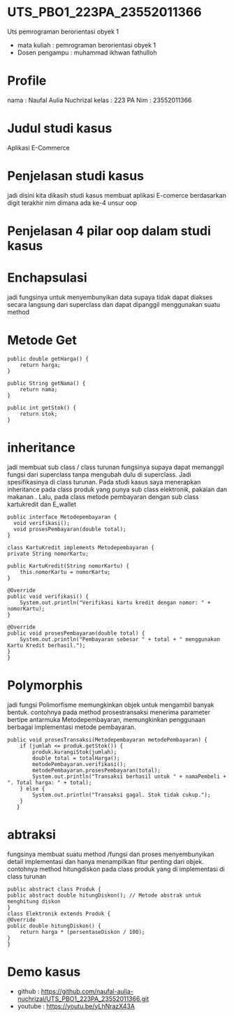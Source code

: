 # UTS_PBO1_223PA_23552011366
Uts pemrograman berorientasi obyek 1

- mata kuliah    : pemrograman berorientasi obyek 1
- Dosen pengampu : muhammad ikhwan fathulloh

# Profile
nama  : Naufal Aulia Nuchrizal
kelas : 223 PA
Nim   : 23552011366

# Judul studi kasus
Aplikasi E-Commerce

# Penjelasan studi kasus
 jadi disini kita dikasih studi kasus membuat aplikasi E-comerce berdasarkan digit terakhir nim dimana ada ke-4 unsur oop
# Penjelasan 4 pilar oop dalam studi kasus
# Enchapsulasi
   jadi fungsinya untuk menyembunyikan data supaya tidak dapat diakses secara langsung dari superclass dan dapat dipanggil menggunakan suatu method
# Metode Get
    public double getHarga() {
        return harga;
    }

    public String getNama() {
        return nama;
    }

    public int getStok() {
        return stok;
    }
    
# inheritance
   jadi membuat sub class / class turunan fungsinya supaya dapat memanggil fungsi dari superclass tanpa mengubah dulu di superclass. Jadi spesifikasinya di class turunan. Pada studi kasus saya menerapkan inheritance pada class produk yang punya sub class elektronik, pakaian dan makanan . Lalu, pada class metode pembayaran dengan sub class kartukredit dan E_wallet
   
    public interface Metodepembayaran {
      void verifikasi();
      void prosesPembayaran(double total);
    }

    class KartuKredit implements Metodepembayaran {
    private String nomorKartu;

    public KartuKredit(String nomorKartu) {
        this.nomorKartu = nomorKartu;
    }

    @Override
    public void verifikasi() {
        System.out.println("Verifikasi kartu kredit dengan nomor: " + nomorKartu);
    }

    @Override
    public void prosesPembayaran(double total) {
        System.out.println("Pembayaran sebesar " + total + " menggunakan Kartu Kredit berhasil.");
    }
    }
   
# Polymorphis
   jadi fungsi Polimorfisme memungkinkan objek untuk mengambil banyak bentuk. contohnya pada method prosestransaksi menerima parameter bertipe antarmuka Metodepembayaran, memungkinkan penggunaan berbagai implementasi metode pembayaran.


    public void prosesTransaksi(Metodepembayaran metodePembayaran) {
        if (jumlah <= produk.getStok()) {
            produk.kurangiStok(jumlah);
            double total = totalHarga();
            metodePembayaran.verifikasi();
            metodePembayaran.prosesPembayaran(total);
            System.out.println("Transaksi berhasil untuk " + namaPembeli + ". Total harga: " + total);
        } else {
            System.out.println("Transaksi gagal. Stok tidak cukup.");
        }
       }
   
# abtraksi
   fungsinya membuat suatu method /fungsi dan proses menyembunyikan detail implementasi dan hanya menampilkan fitur penting dari objek. contohnya method hitungdiskon pada class produk yang di implementasi di class turunan
   
    public abstract class Produk {
    public abstract double hitungDiskon(); // Metode abstrak untuk menghitung diskon
    }
    class Elektronik extends Produk {
    @Override
    public double hitungDiskon() {
        return harga * (persentaseDiskon / 100);
    }
    }
   
# Demo kasus
- github  : https://github.com/naufal-aulia-nuchrizal/UTS_PBO1_223PA_23552011366.git
- youtube : https://youtu.be/yLhNrazX43A


